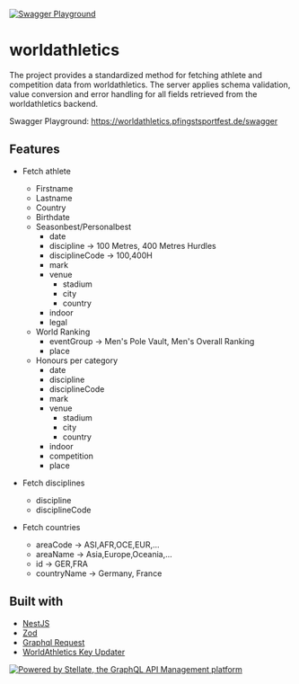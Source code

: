 [![Swagger Playground](https://stellate.co/badge.svg)](https://worldathletics.pfingstsportfest.de/swagger)


# worldathletics

The project provides a standardized method for fetching athlete and competition data from worldathletics. The server applies schema validation, value conversion and error handling for all fields retrieved from the worldathletics backend.

Swagger Playground: https://worldathletics.pfingstsportfest.de/swagger

## Features

- Fetch athlete
  - Firstname
  - Lastname
  - Country
  - Birthdate
  - Seasonbest/Personalbest
    - date
    - discipline -> 100 Metres, 400 Metres Hurdles
    - disciplineCode -> 100,400H
    - mark
    - venue
      - stadium
      - city
      - country
    - indoor
    - legal
  - World Ranking
    - eventGroup -> Men's Pole Vault, Men's Overall Ranking
    - place
  - Honours per category
    - date
    - discipline
    - disciplineCode
    - mark
    - venue
      - stadium
      - city
      - country
    - indoor
    - competition
    - place

- Fetch disciplines
  - discipline
  - disciplineCode

- Fetch countries
  - areaCode -> ASI,AFR,OCE,EUR,...
  - areaName -> Asia,Europe,Oceania,...
  - id       -> GER,FRA
  - countryName -> Germany, France


## Built with 

- [NestJS](https://nestjs.com/)
- [Zod](https://zod.dev/)
- [Graphql Request](https://github.com/jasonkuhrt/graphql-request)
- [WorldAthletics Key Updater](https://github.com/nimarion/worldathletics_key_updater)


<a href="https://stellate.co/?ref=powered-by">
  <img
    src="https://stellate.co/badge.svg"
    alt="Powered by Stellate, the GraphQL API Management platform"
  />
</a>

